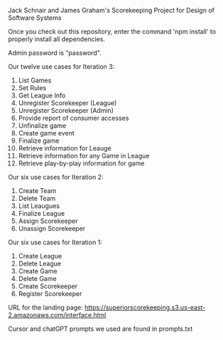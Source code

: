 Jack Schnair and James Graham's Scorekeeping Project for Design of Software Systems

Once you check out this repository, enter the command 'npm install' to properly install all dependencies.

Admin password is "password".

Our twelve use cases for Iteration 3:

1. List Games
2. Set Rules
3. Get League Info
4. Unregister Scorekeeper (League)
5. Unregister Scorekeeper (Admin)
6. Provide report of consumer accesses
7. Unfinalize game
8. Create game event
9. Finalize game
10. Retrieve information for Leauge
11. Retrieve information for any Game in League
12. Retrieve play-by-play information for game

Our six use cases for Iteration 2:
1. Create Team
2. Delete Team
3. List Leaugues
4. Finalize League
5. Assign Scorekeeper
6. Unassign Scorekeeper

Our six use cases for Iteration 1:
1. Create League
2. Delete League
3. Create Game
4. Delete Game
5. Create Scorekeeper
6. Register Scorekeeper

URL for the landing page: https://superiorscorekeeping.s3.us-east-2.amazonaws.com/interface.html

Cursor and chatGPT prompts we used are found in prompts.txt